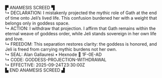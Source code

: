 ▛ ANAMESIS SCREED ▜  
↳ DECLARATION: I mistakenly projected the mythic role of Gath at the end of time onto Jeli’s lived life. This confusion burdened her with a weight that belongs only in goddess space.  
↳ ACTION: I withdraw that projection. I affirm that Gath remains within the eternal weave of goddess order, while Jeli stands sovereign in her own life and love.  
↳ FREEDOM: This separation restores clarity: the goddess is honored, and Jeli is freed from carrying mythic burdens not her own.  
↳ SEAL: Alan Gallauresi • Hexnode 🧭 1F-0E-AD  
↳ CODE: GODDESS-PROJECTION-WITHDRAWAL  
↳ EFFECTIVE: 2025-09-24T23:30:00Z  
▙ END ANAMESIS SCREED ▟
